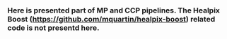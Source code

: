 ### Here is presented part of MP and CCP pipelines. The Healpix Boost (https://github.com/mquartin/healpix-boost) related code is not presentd here. 
